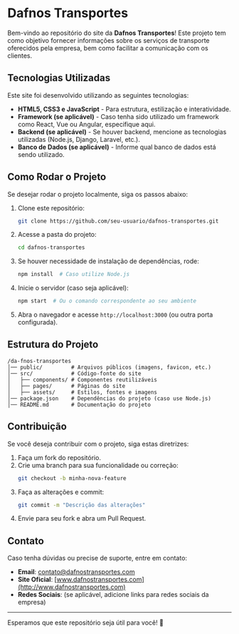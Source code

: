 # Dafnos Transportes

Bem-vindo ao repositório do site da **Dafnos Transportes**! Este projeto tem como objetivo fornecer informações sobre os serviços de transporte oferecidos pela empresa, bem como facilitar a comunicação com os clientes.

## Tecnologias Utilizadas

Este site foi desenvolvido utilizando as seguintes tecnologias:

- **HTML5, CSS3 e JavaScript** - Para estrutura, estilização e interatividade.
- **Framework (se aplicável)** - Caso tenha sido utilizado um framework como React, Vue ou Angular, especifique aqui.
- **Backend (se aplicável)** - Se houver backend, mencione as tecnologias utilizadas (Node.js, Django, Laravel, etc.).
- **Banco de Dados (se aplicável)** - Informe qual banco de dados está sendo utilizado.

## Como Rodar o Projeto

Se desejar rodar o projeto localmente, siga os passos abaixo:

1. Clone este repositório:
   ```bash
   git clone https://github.com/seu-usuario/dafnos-transportes.git
   ```
2. Acesse a pasta do projeto:
   ```bash
   cd dafnos-transportes
   ```
3. Se houver necessidade de instalação de dependências, rode:
   ```bash
   npm install  # Caso utilize Node.js
   ```
4. Inicie o servidor (caso seja aplicável):
   ```bash
   npm start  # Ou o comando correspondente ao seu ambiente
   ```
5. Abra o navegador e acesse `http://localhost:3000` (ou outra porta configurada).

## Estrutura do Projeto

```
/da-fnos-transportes
│── public/         # Arquivos públicos (imagens, favicon, etc.)
│── src/            # Código-fonte do site
│   ├── components/ # Componentes reutilizáveis
│   ├── pages/      # Páginas do site
│   ├── assets/     # Estilos, fontes e imagens
│── package.json    # Dependências do projeto (caso use Node.js)
│── README.md       # Documentação do projeto
```

## Contribuição

Se você deseja contribuir com o projeto, siga estas diretrizes:

1. Faça um fork do repositório.
2. Crie uma branch para sua funcionalidade ou correção:
   ```bash
   git checkout -b minha-nova-feature
   ```
3. Faça as alterações e commit:
   ```bash
   git commit -m "Descrição das alterações"
   ```
4. Envie para seu fork e abra um Pull Request.

## Contato

Caso tenha dúvidas ou precise de suporte, entre em contato:

- **Email**: contato@dafnostransportes.com
- **Site Oficial**: [www.dafnostransportes.com](http://www.dafnostransportes.com)
- **Redes Sociais**: (se aplicável, adicione links para redes sociais da empresa)

---

Esperamos que este repositório seja útil para você! 🚛

